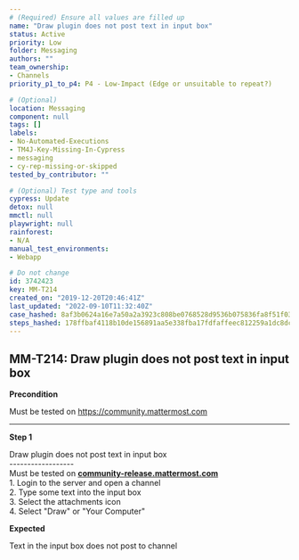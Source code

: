 ```yaml
---
# (Required) Ensure all values are filled up
name: "Draw plugin does not post text in input box"
status: Active
priority: Low
folder: Messaging
authors: ""
team_ownership: 
- Channels
priority_p1_to_p4: P4 - Low-Impact (Edge or unsuitable to repeat?)

# (Optional)
location: Messaging
component: null
tags: []
labels: 
- No-Automated-Executions
- TM4J-Key-Missing-In-Cypress
- messaging
- cy-rep-missing-or-skipped
tested_by_contributor: ""

# (Optional) Test type and tools
cypress: Update
detox: null
mmctl: null
playwright: null
rainforest: 
- N/A
manual_test_environments: 
- Webapp

# Do not change
id: 3742423
key: MM-T214
created_on: "2019-12-20T20:46:41Z"
last_updated: "2022-09-10T11:32:40Z"
case_hashed: 8af3b0624a16e7a50a2a3923c808be0768528d9536b075836fa8f51f03bdf0302c45414da424e95a16a714166c05c0c3
steps_hashed: 178ffbaf4118b10de156891aa5e338fba17fdfaffeec812259a1dc8dcb2f824f2042f176a7004519b942720685bcc4f4
---
```


<!-- (Auto-generated) Based on frontmatter's "key" and "name" -->

## MM-T214: Draw plugin does not post text in input box

**Precondition**

Must be tested on <https://community.mattermost.com>

---

**Step 1**

Draw plugin does not post text in input box\
\------------------\
Must be tested on [**community-release.mattermost.com**](https://community-release.mattermost.com)\
1\. Login to the server and open a channel\
2\. Type some text into the input box\
3\. Select the attachments icon\
4\. Select "Draw" or "Your Computer"

**Expected**

Text in the input box does not post to channel
